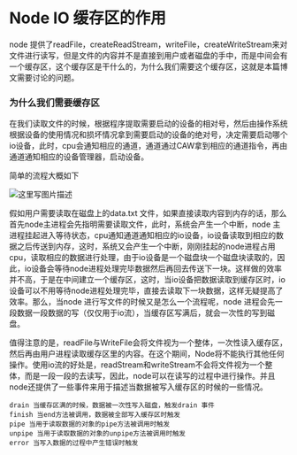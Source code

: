 # Node IO 缓存区的作用

node 提供了readFile，createReadStream，writeFile，createWriteStream来对文件进行读写，但是文件的内容并不是直接到用户或者磁盘的手中，而是中间会有一个缓存区，这个缓存区是干什么的，为什么我们需要这个缓存区，这就是本篇博文需要讨论的问题。

### 为什么我们需要缓存区 

在我们读取文件的时候，根据程序提取需要启动的设备的相对号，然后由操作系统根据设备的使用情况和损坏情况拿到需要启动的设备的绝对号，决定需要启动哪个io设备，此时，cpu会通知相应的通道，通道通过CAW拿到相应的通道指令，再由通道通知相应的设备管理器，启动设备。

简单的流程大概如下

![这里写图片描述](http://img.blog.csdn.net/20171208203812441?watermark/2/text/aHR0cDovL2Jsb2cuY3Nkbi5uZXQvSGFvRGFXYW5n/font/5a6L5L2T/fontsize/400/fill/I0JBQkFCMA==/dissolve/70/gravity/SouthEast)

假如用户需要读取在磁盘上的data.txt 文件，如果直接读取内容到内存的话，那么首先node主进程会先指明需要读取文件，此时，系统会产生一个中断，node 主进程挂起进入等待状态，cpu通知通道通知相应的io设备，io设备读取到相应的数据之后传送到内存，这时，系统又会产生一个中断，刚刚挂起的node进程占用cpu，读取相应的数据进行处理，由于io设备是一个磁盘块一个磁盘块读取的，因此，io设备会等待node进程处理完毕数据然后再回去传送下一块。这样做的效率并不高，于是在中间建立一个缓存区，这时，当io设备把数据读取到缓存区时，io设备可以不用等待node进程处理完毕，直接去读取下一块数据，这样无疑提高了效率。那么，当node 进行写文件的时候又是怎么一个流程呢，node 进程会先一段数据一段数据的写（仅仅用于io流），当缓存区写满后，就会一次性的写到磁盘。

值得注意的是，readFile与WriteFile会将文件视为一个整体，一次性读入缓存区，然后再由用户进程读取缓存区里的内容。在这个期间，Node将不能执行其他任何操作。使用io流的好处是，readStream和writeStream不会将文件视为一个整体，而是一段一段的去读写，因此，node可以在读写的过程中进行操作。并且node还提供了一些事件来用于描述当数据被写入缓存区的时候的一些情况。

```
drain 当缓存区满的时候，数据被一次性写入磁盘，触发drain 事件
finish 当end方法被调用，数据被全部写入缓存区时触发
pipe 当用于读取数据的对象的pipe方法被调用时触发
unpipe 当用于读取数据的对象的unpipe方法被调用时触发
error 当写入数据的过程中产生错误时触发
```

